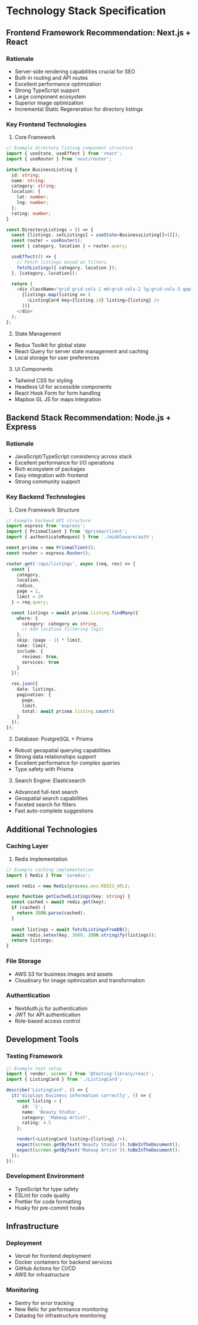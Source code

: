 # Technology Stack Specification

## Frontend Framework Recommendation: Next.js + React
### Rationale
- Server-side rendering capabilities crucial for SEO
- Built-in routing and API routes
- Excellent performance optimization
- Strong TypeScript support
- Large component ecosystem
- Superior image optimization
- Incremental Static Regeneration for directory listings

### Key Frontend Technologies
1. Core Framework
```typescript
// Example directory listing component structure
import { useState, useEffect } from 'react';
import { useRouter } from 'next/router';

interface BusinessListing {
  id: string;
  name: string;
  category: string;
  location: {
    lat: number;
    lng: number;
  };
  rating: number;
}

const DirectoryListings = () => {
  const [listings, setListings] = useState<BusinessListing[]>([]);
  const router = useRouter();
  const { category, location } = router.query;

  useEffect(() => {
    // Fetch listings based on filters
    fetchListings({ category, location });
  }, [category, location]);

  return (
    <div className="grid grid-cols-1 md:grid-cols-2 lg:grid-cols-3 gap-4">
      {listings.map(listing => (
        <ListingCard key={listing.id} listing={listing} />
      ))}
    </div>
  );
};
```

2. State Management
- Redux Toolkit for global state
- React Query for server state management and caching
- Local storage for user preferences

3. UI Components
- Tailwind CSS for styling
- Headless UI for accessible components
- React Hook Form for form handling
- Mapbox GL JS for maps integration

## Backend Stack Recommendation: Node.js + Express
### Rationale
- JavaScript/TypeScript consistency across stack
- Excellent performance for I/O operations
- Rich ecosystem of packages
- Easy integration with frontend
- Strong community support

### Key Backend Technologies
1. Core Framework Structure
```typescript
// Example backend API structure
import express from 'express';
import { PrismaClient } from '@prisma/client';
import { authenticateRequest } from './middleware/auth';

const prisma = new PrismaClient();
const router = express.Router();

router.get('/api/listings', async (req, res) => {
  const {
    category,
    location,
    radius,
    page = 1,
    limit = 20
  } = req.query;

  const listings = await prisma.listing.findMany({
    where: {
      category: category as string,
      // Add location filtering logic
    },
    skip: (page - 1) * limit,
    take: limit,
    include: {
      reviews: true,
      services: true
    }
  });

  res.json({
    data: listings,
    pagination: {
      page,
      limit,
      total: await prisma.listing.count()
    }
  });
});
```

2. Database: PostgreSQL + Prisma
- Robust geospatial querying capabilities
- Strong data relationships support
- Excellent performance for complex queries
- Type safety with Prisma

3. Search Engine: Elasticsearch
- Advanced full-text search
- Geospatial search capabilities
- Faceted search for filters
- Fast auto-complete suggestions

## Additional Technologies

### Caching Layer
1. Redis Implementation
```typescript
// Example caching implementation
import { Redis } from 'ioredis';

const redis = new Redis(process.env.REDIS_URL);

async function getCachedListings(key: string) {
  const cached = await redis.get(key);
  if (cached) {
    return JSON.parse(cached);
  }
  
  const listings = await fetchListingsFromDB();
  await redis.setex(key, 3600, JSON.stringify(listings));
  return listings;
}
```

### File Storage
- AWS S3 for business images and assets
- Cloudinary for image optimization and transformation

### Authentication
- NextAuth.js for authentication
- JWT for API authentication
- Role-based access control

## Development Tools

### Testing Framework
```typescript
// Example test setup
import { render, screen } from '@testing-library/react';
import { ListingCard } from './ListingCard';

describe('ListingCard', () => {
  it('displays business information correctly', () => {
    const listing = {
      id: '1',
      name: 'Beauty Studio',
      category: 'Makeup Artist',
      rating: 4.5
    };

    render(<ListingCard listing={listing} />);
    expect(screen.getByText('Beauty Studio')).toBeInTheDocument();
    expect(screen.getByText('Makeup Artist')).toBeInTheDocument();
  });
});
```

### Development Environment
- TypeScript for type safety
- ESLint for code quality
- Prettier for code formatting
- Husky for pre-commit hooks

## Infrastructure

### Deployment
- Vercel for frontend deployment
- Docker containers for backend services
- GitHub Actions for CI/CD
- AWS for infrastructure

### Monitoring
- Sentry for error tracking
- New Relic for performance monitoring
- Datadog for infrastructure monitoring
